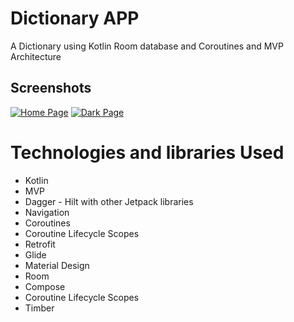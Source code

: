 # Dictionary APP
A Dictionary using Kotlin Room database and Coroutines and MVP Architecture

## Screenshots

<a href="https://ibb.co/0tZvSXf"><img src="https://i.ibb.co/vYmRGBJ/Diictionary.jpg" alt="Home Page" border="0"></a>
<a href="https://ibb.co/XpGBRVf"><img src="https://i.ibb.co/CvSdGWp/Dark.jpg" alt="Dark Page" border="0"></a>

# Technologies and libraries Used

* Kotlin
* MVP
* Dagger - Hilt with other Jetpack libraries
* Navigation
* Coroutines 
* Coroutine Lifecycle Scopes
* Retrofit 
* Glide
* Material Design 
* Room
* Compose
* Coroutine Lifecycle Scopes
* Timber

